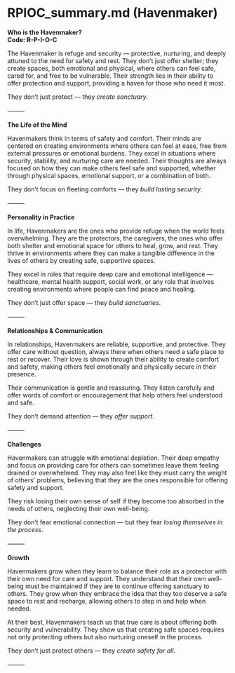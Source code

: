 # RPIOC_summary.md (Havenmaker)

**Who is the Havenmaker?**  
**Code: R-P-I-O-C**

The Havenmaker is refuge and security — protective, nurturing, and deeply attuned to the need for safety and rest. They don’t just offer shelter; they create spaces, both emotional and physical, where others can feel safe, cared for, and free to be vulnerable. Their strength lies in their ability to offer protection and support, providing a haven for those who need it most.

They don’t just protect — they *create sanctuary*.

⸻

**The Life of the Mind**

Havenmakers think in terms of safety and comfort. Their minds are centered on creating environments where others can feel at ease, free from external pressures or emotional burdens. They excel in situations where security, stability, and nurturing care are needed. Their thoughts are always focused on how they can make others feel safe and supported, whether through physical spaces, emotional support, or a combination of both.

They don’t focus on fleeting comforts — they *build lasting security*.

⸻

**Personality in Practice**

In life, Havenmakers are the ones who provide refuge when the world feels overwhelming. They are the protectors, the caregivers, the ones who offer both shelter and emotional space for others to heal, grow, and rest. They thrive in environments where they can make a tangible difference in the lives of others by creating safe, supportive spaces.

They excel in roles that require deep care and emotional intelligence — healthcare, mental health support, social work, or any role that involves creating environments where people can find peace and healing.

They don’t just offer space — they *build sanctuaries*.

⸻

**Relationships & Communication**

In relationships, Havenmakers are reliable, supportive, and protective. They offer care without question, always there when others need a safe place to rest or recover. Their love is shown through their ability to create comfort and safety, making others feel emotionally and physically secure in their presence.

Their communication is gentle and reassuring. They listen carefully and offer words of comfort or encouragement that help others feel understood and safe.

They don’t demand attention — they *offer support*.

⸻

**Challenges**

Havenmakers can struggle with emotional depletion. Their deep empathy and focus on providing care for others can sometimes leave them feeling drained or overwhelmed. They may also feel like they must carry the weight of others’ problems, believing that they are the ones responsible for offering safety and support.

They risk losing their own sense of self if they become too absorbed in the needs of others, neglecting their own well-being.

They don’t fear emotional connection — but they fear *losing themselves in the process*.

⸻

**Growth**

Havenmakers grow when they learn to balance their role as a protector with their own need for care and support. They understand that their own well-being must be maintained if they are to continue offering sanctuary to others. They grow when they embrace the idea that they too deserve a safe space to rest and recharge, allowing others to step in and help when needed.

At their best, Havenmakers teach us that true care is about offering both security and vulnerability. They show us that creating safe spaces requires not only protecting others but also nurturing oneself in the process.

They don’t just protect others — they *create safety for all*.

⸻
